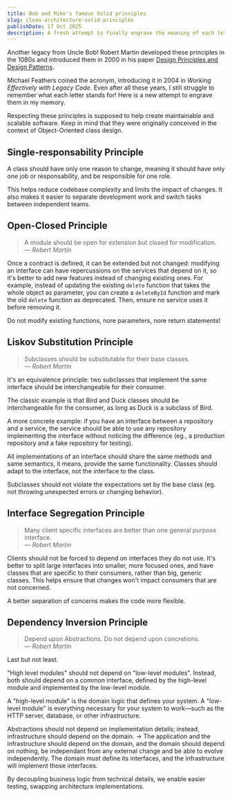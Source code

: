 ```yaml
---
title: Bob and Mike's famous Solid principles
slug: clean-architecture-solid-principles
publishDate: 17 Oct 2025
description: A fresh attempt to finally engrave the meaning of each letter in this famous acronym
---
```


Another legacy from Uncle Bob! Robert Martin developed these principles in the 1080s and introduced them in 2000 in his paper [Design Principles and Design Patterns](https://www.fil.univ-lille.fr/~routier/enseignement/licence/coo/cours/Principles_and_Patterns.pdf).

Michael Feathers coined the acronym, introducing it in 2004 in _Working Effectively with Legacy Code_. Even after all these years, I still struggle to remember what each letter stands for! Here is a new attempt to engrave them in my memory.

Respecting these principles is supposed to help create maintainable and scalable software. Keep in mind that they were originally conceived in the context of Object-Oriented class design.

## Single-responsability Principle

A class should have only one reason to change, meaning it should have only one job or responsability, and be responsible for one role.

This helps reduce codebase complexity and limits the impact of changes. It also makes it easier to separate development work and switch tasks between independent teams.

## Open-Closed Principle

> A module should be open for extension but closed for modification.<br>
> — <cite>Robert Martin</cite>

Once a contract is defined, it can be extended but not changed: modifying an interface can have repercussions on the services that depend on it, so it's better to add new features instead of changing existing ones. For example, instead of updating the existing `delete` function that takes the whole object as parameter, you can create a `deleteById` function and mark the old `delete` function as deprecated. Then, ensure no service uses it before removing it.

Do not modify existing functions, nore parameters, nore return statements!

## Liskov Substitution Principle

> Subclasses should be substitutable for their base classes.<br>
> — <cite>Robert Martin</cite>

It's an equivalence principle: two subclasses that implement the same interface should be interchangeable for their consumer.

The classic example is that Bird and Duck classes should be interchangeable for the consumer, as long as Duck is a subclass of Bird.

A more concrete example: if you have an interface between a repository and a service, the service should be able to use any repository implementing the interface without noticing the difference (eg., a production repository and a fake repository for testing).

All implementations of an interface should share the same methods and same semantics, it means, provide the same functionality.
Classes should adapt to the interface, not the interface to the class.

Subclasses should not violate the expectations set by the base class (eg. not throwing unexpected errors or changing behavior).

## Interface Segregation Principle

> Many client specific interfaces are better than one general purpose interface.<br>
> — <cite>Robert Martin</cite>

Clients should not be forced to depend on interfaces they do not use.
It's better to split large interfaces into smaller, more focused ones, and have classes that are specific to their consumers, rather than big, generic classes. This helps ensure that changes won't impact consumers that are not concerned.

A better separation of concerns makes the code more flexible.

## Dependency Inversion Principle

> Depend upon Abstractions. Do not depend upon concretions.<br>
> — <cite>Robert Martin</cite>

Last but not least.

"High level modules" should not depend on "low-level modules". Instead, both should depend on a common interface, defined by the high-level module and implemented by the low-level module.

A "high-level module" is the domain logic that defines your system.
A "low-level module" is everything necessary for your system to work—such as the HTTP server, database, or other infrastructure.

Abstractions should not depend on implementation details; instead, infrastructure should depend on the domain.
-> The application and the infrastructure should depend on the domain, and the domain should depend on nothing, be independant from any external change and be able to evolve independently. The domain must define its interfaces, and the infrastructure will implement those interfaces.

By decoupling business logic from technical details, we enable easier testing, swapping architecture implementations.

